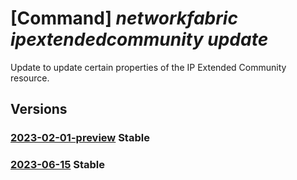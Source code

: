 # [Command] _networkfabric ipextendedcommunity update_

Update to update certain properties of the IP Extended Community resource.

## Versions

### [2023-02-01-preview](/Resources/mgmt-plane/L3N1YnNjcmlwdGlvbnMve30vcmVzb3VyY2Vncm91cHMve30vcHJvdmlkZXJzL21pY3Jvc29mdC5tYW5hZ2VkbmV0d29ya2ZhYnJpYy9pcGV4dGVuZGVkY29tbXVuaXRpZXMve30=/2023-02-01-preview.xml) **Stable**

<!-- mgmt-plane /subscriptions/{}/resourcegroups/{}/providers/microsoft.managednetworkfabric/ipextendedcommunities/{} 2023-02-01-preview -->

### [2023-06-15](/Resources/mgmt-plane/L3N1YnNjcmlwdGlvbnMve30vcmVzb3VyY2Vncm91cHMve30vcHJvdmlkZXJzL21pY3Jvc29mdC5tYW5hZ2VkbmV0d29ya2ZhYnJpYy9pcGV4dGVuZGVkY29tbXVuaXRpZXMve30=/2023-06-15.xml) **Stable**

<!-- mgmt-plane /subscriptions/{}/resourcegroups/{}/providers/microsoft.managednetworkfabric/ipextendedcommunities/{} 2023-06-15 -->
